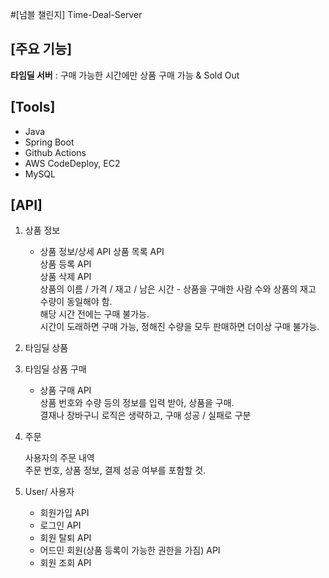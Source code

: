 #[넘블 챌린지] Time-Deal-Server

## [주요 기능]

**타임딜 서버** : 구매 가능한 시간에만 상품 구매 가능 & Sold Out 

## [Tools] 
- Java
- Spring Boot
- Github Actions
- AWS CodeDeploy, EC2
- MySQL

## [API]

1. 상품 정보 

    - 상품 정보/상세 API 
    상품 목록 API  
    상품 등록  API  
    상품 삭제 API   
    상품의 이름 / 가격 / 재고 / 남은 시간 - 상품을 구매한 사람 수와 상품의 재고 수량이 동일해야 함.  
    해당 시간 전에는 구매 불가능.  
    시간이 도래하면 구매 가능, 정해진 수량을 모두 판매하면 더이상 구매 불가능.   
    
2. 타임딜 상품 

3. 타임딜 상품 구매

    - 상품 구매 API   
        상품 번호와 수량 등의 정보를 입력 받아, 상품을 구매.   
        결재나 장바구니 로직은 생략하고, 구매 성공 / 실패로 구분   

4. 주문

    사용자의 주문 내역    
    주문 번호, 상품 정보, 결제 성공 여부를 포함할 것.  
    
5. User/ 사용자

    - 회원가입 API  
    - 로그인 API   
    - 회원 탈퇴 API 
    - 어드민 회원(상품 등록이 가능한 권한을 가짐) API 
    - 회원 조회 API 


